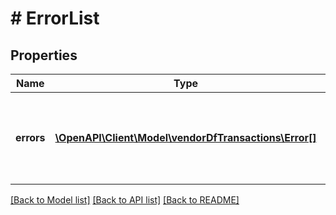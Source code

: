 # # ErrorList

## Properties

Name | Type | Description | Notes
------------ | ------------- | ------------- | -------------
**errors** | [**\OpenAPI\Client\Model\vendorDfTransactions\Error[]**](Error.md) | An array of individual error objects containing error details. |

[[Back to Model list]](../../README.md#models) [[Back to API list]](../../README.md#endpoints) [[Back to README]](../../README.md)
